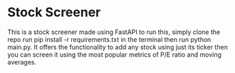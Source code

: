 # Stock Screener
This is a stock screener made using FastAPI to run this, simply clone the repo run pip install -r requirements.txt in the terminal then run python main.py.
It offers the functionality to add any stock using just its ticker then you can screen it using the most popular metrics of P/E ratio and moving averages.

